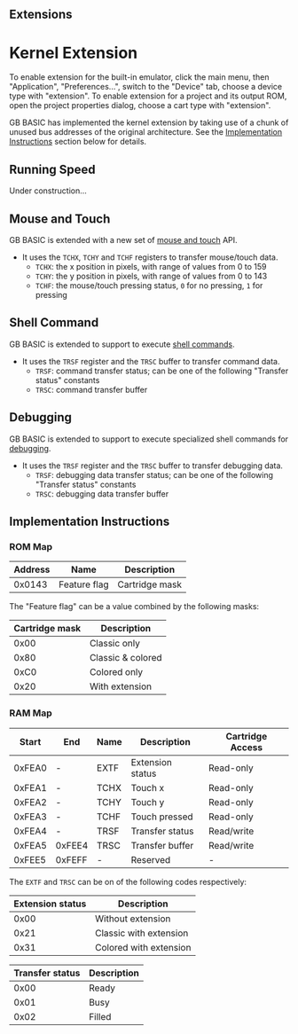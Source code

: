 ## Extensions

# Kernel Extension

To enable extension for the built-in emulator, click the main menu, then "Application", "Preferences...", switch to the "Device" tab, choose a device type with "extension". To enable extension for a project and its output ROM, open the project properties dialog, choose a cart type with "extension".

GB BASIC has implemented the kernel extension by taking use of a chunk of unused bus addresses of the original architecture. See the [Implementation Instructions](#implementation-instructions) section below for details.

## Running Speed

Under construction...

## Mouse and Touch

GB BASIC is extended with a new set of [mouse and touch](/kits/gbb/manual.html#mouse-and-touch) API.

* It uses the `TCHX`, `TCHY` and `TCHF` registers to transfer mouse/touch data.
  * `TCHX`: the x position in pixels, with range of values from 0 to 159
  * `TCHY`: the y position in pixels, with range of values from 0 to 143
  * `TCHF`: the mouse/touch pressing status, `0` for no pressing, `1` for pressing

## Shell Command

GB BASIC is extended to support to execute [shell commands](/kits/gbb/manual.html#shell-command).

* It uses the `TRSF` register and the `TRSC` buffer to transfer command data.
  * `TRSF`: command transfer status; can be one of the following "Transfer status" constants
  * `TRSC`: command transfer buffer

## Debugging

GB BASIC is extended to support to execute specialized shell commands for [debugging](/kits/gbb/manual.html#debugging).

* It uses the `TRSF` register and the `TRSC` buffer to transfer debugging data.
  * `TRSF`: debugging data transfer status; can be one of the following "Transfer status" constants
  * `TRSC`: debugging data transfer buffer

## Implementation Instructions

### ROM Map

| Address | Name | Description |
|---|---|---|
| 0x0143 | Feature flag | Cartridge mask |

The "Feature flag" can be a value combined by the following masks:

| Cartridge mask | Description |
|---|---|
| 0x00 | Classic only |
| 0x80 | Classic & colored |
| 0xC0 | Colored only |
| 0x20 | With extension |

### RAM Map

| Start | End | Name | Description | Cartridge Access |
|---|---|---|---|---|
| 0xFEA0 | - | EXTF | Extension status | Read-only |
| 0xFEA1 | - | TCHX | Touch x | Read-only |
| 0xFEA2 | - | TCHY | Touch y | Read-only |
| 0xFEA3 | - | TCHF | Touch pressed | Read-only |
| 0xFEA4 | - | TRSF | Transfer status | Read/write |
| 0xFEA5 | 0xFEE4 | TRSC | Transfer buffer | Read/write |
| 0xFEE5 | 0xFEFF | - | Reserved | - |

The `EXTF` and `TRSC` can be on of the following codes respectively:

| Extension status | Description |
|---|---|
| 0x00 | Without extension |
| 0x21 | Classic with extension |
| 0x31 | Colored with extension |

| Transfer status | Description |
|---|---|
| 0x00 | Ready |
| 0x01 | Busy |
| 0x02 | Filled |
